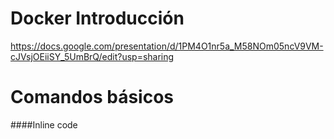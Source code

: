 # Docker Introducción

https://docs.google.com/presentation/d/1PM4O1nr5a_M58NOm05ncV9VM-cJVsjOEiiSY_5UmBrQ/edit?usp=sharing

# Comandos básicos

####Inline code
